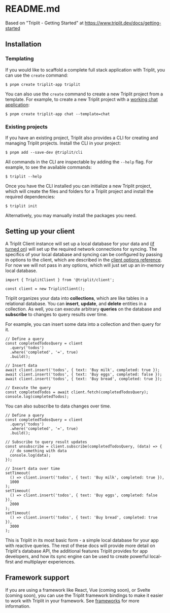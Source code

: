 # README.md

Based on "Triplit - Getting Started" at https://www.triplit.dev/docs/getting-started

## Installation

### Templating

If you would like to scaffold a complete full stack application with Triplit, you can use the ```create``` command:

```
$ pnpm create triplit-app triplit
```

You can also use the ```create``` command to create a new Triplit project from a template. For example, to create a new Triplit project with a [working chat application](https://github.com/aspen-cloud/triplit/tree/main/templates/chat-template#readme):

```
$ pnpm create triplit-app chat --template=chat
```

### Existing projects

If you have an existing project, Triplit also provides a CLI for creating and managing Triplit projects. Install the CLI in your project:

```
$ pnpm add --save-dev @triplit/cli
```

All commands in the CLI are inspectable by adding the ```--help``` flag. For example, to see the available commands:

```
$ triplit --help
```

Once you have the CLI installed you can initialize a new Triplit project, which will create the files and folders for a Triplit project and install the required dependencies:

```
$ triplit init
```

Alternatively, you may manually install the packages you need.

## Setting up your client

A Triplit Client instance will set up a local database for your data and ([if turned on](https://www.triplit.dev/docs/sync)) will set up the required network connections for syncing. The specifics of your local database and syncing can be configured by passing in options to the client, which are described in the [client options reference](https://www.triplit.dev/docs/client-options). For now we will not pass in any options, which will just set up an in-memory local database.

```
import { TriplitClient } from '@triplit/client';
 
const client = new TriplitClient();
```

Triplit organizes your data into **collections**, which are like tables in a relational database. You can **insert**, **update**, and **delete** entities in a collection. As well, you can execute arbitrary **queries** on the database and **subscribe** to changes to query results over time.

For example, you can insert some data into a collection and then query for it.

```
// Define a query
const completedTodosQuery = client
  .query('todos')
  .where('completed', '=', true)
  .build();
 
// Insert data
await client.insert('todos', { text: 'Buy milk', completed: true });
await client.insert('todos', { text: 'Buy eggs', completed: false });
await client.insert('todos', { text: 'Buy bread', completed: true });
 
// Execute the query
const completedTodos = await client.fetch(completedTodosQuery);
console.log(completedTodos);
```

You can also subscribe to data changes over time.

```
// Define a query
const completedTodosQuery = client
  .query('todos')
  .where('completed', '=', true)
  .build();
 
// Subscribe to query result updates
const unsubscribe = client.subscribe(completedTodosQuery, (data) => {
  // do something with data
  console.log(data);
});
 
// Insert data over time
setTimeout(
  () => client.insert('todos', { text: 'Buy milk', completed: true }),
  1000
);
setTimeout(
  () => client.insert('todos', { text: 'Buy eggs', completed: false }),
  2000
);
setTimeout(
  () => client.insert('todos', { text: 'Buy bread', completed: true }),
  3000
);
```

This is Triplit in its most basic form - a simple local database for your app with reactive queries. The rest of these docs will provide more detail on Triplit's database API, the additional features Triplit provides for app developers, and how its sync engine can be used to create powerful local-first and multiplayer experiences.

## Framework support

If you are using a framework like React, Vue (coming soon), or Svelte (coming soon), you can use the Triplit framework bindings to make it easier to work with Triplit in your framework. See [frameworks](https://www.triplit.dev/docs/frameworks) for more information.
